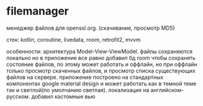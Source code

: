 # filemanager
менеджер файлов для openssl.org. (скачивание, просмотр MD5)

стек: kotlin, coroutine, livedata, room, retrofit2, mvvm

особенности: архитектура Model-View-ViewModel. 
файлы сохраняются локально но в приложение все равно добавил бд room чтобы сохранять состояние файлов,
по этому может работать и оффлайн, но при оффлайн только просмотр скаченных файлов, и просмотр списка 
существующих файлов на сервере. приложение построено на стандартных компонентах google material design 
и может работать как в темной теме так и светлой(по умолчанию светлая). локализация на английском-русском.
добавил кастомные вью
